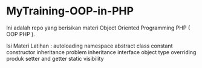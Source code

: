 # MyTraining-OOP-in-PHP

Ini adalah repo yang berisikan materi Object Oriented Programming PHP ( OOP PHP ).

Isi Materi Latihan :
 autoloading
 namespace
 abstract class
 constant
 constructor
 inheritance problem
 inheritance
 interface
 object type
 overriding
 produk
 setter and getter
 static
 visibility
